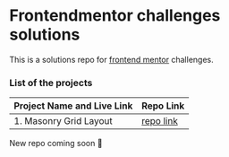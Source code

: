# Frontendmentor challenges solutions
This is a solutions repo for [frontend mentor](https://www.frontendmentor.io/) challenges.

<!-- All the projects are hosted on Vercel, check out this [link](https://zzl-frontendmentor-challenges.now.sh/) for live views. -->

### List of the projects

| Project Name and Live Link                                   | Repo Link                                                    |
| ------------------------------------------------------------ | ------------------------------------------------------------ |
| 1. Masonry Grid Layout | [repo link](https://github.com/dongnguyenvn/front-end-challenges/tree/main/masonry-grid-layout) |
<!--
| 2. [Four cards feature section](https://zzl-frontendmentor-challenges.now.sh/four-card-feature-section-master/index.html) | [repo link](https://github.com/zuolizhu/frontendmentor_challenges/tree/master/four-card-feature-section-master) |
| 3. [Base apparel coming soon](https://zzl-frontendmentor-challenges.now.sh/base-apparel-coming-soon-master/index.html) | [repo link](https://github.com/zuolizhu/frontendmentor_challenges/tree/master/base-apparel-coming-soon-master) |
| 4. [Fylo data storage component](https://zzl-frontendmentor-challenges.now.sh/fylo-data-storage-component-master/index.html) | [repo link](https://github.com/zuolizhu/frontendmentor_challenges/tree/master/fylo-data-storage-component-master) |
| 5. [Intro component with signup form](https://zzl-frontendmentor-challenges.now.sh/intro-component-with-signup-form-master/index.html) | [repo link](https://github.com/zuolizhu/frontendmentor_challenges/tree/master/intro-component-with-signup-form-master) |
| 6. [Ping coming soon page](https://zzl-frontendmentor-challenges.now.sh/ping-coming-soon-page-master/index.html) | [repo link](https://github.com/zuolizhu/frontendmentor_challenges/tree/master/ping-coming-soon-page-master) |
| 7. [Coding Bootcamp testimonials slider](https://zzl-frontendmentor-challenges.now.sh/coding-bootcamp-testimonials-slider-master/index.html) | [repo link](https://github.com/zuolizhu/frontendmentor_challenges/tree/master/coding-bootcamp-testimonials-slider-master) |
| 8. [Huddle landing page](https://zzl-frontendmentor-challenges.now.sh/huddle-landing-page-with-alternating-feature-blocks-master/index.html) | [repo link](https://github.com/zuolizhu/frontendmentor_challenges/tree/master/huddle-landing-page-with-alternating-feature-blocks-master) |
| 9. [Huddle landing hero section](https://zzl-frontendmentor-challenges.now.sh/huddle-landing-page-with-single-introductory-section-master/index.html) | [repo link](https://github.com/zuolizhu/frontendmentor_challenges/tree/master/huddle-landing-page-with-single-introductory-section-master) |
| 10. [Fylo landing page](https://zzl-frontendmentor-challenges.now.sh/fylo-landing-page-with-two-column-layout-master/index.html) | [repo link](https://github.com/zuolizhu/frontendmentor_challenges/tree/master/fylo-landing-page-with-two-column-layout-master) |
| 11. [Social media dashboard with theme switcher](https://zzl-frontendmentor-challenges.now.sh/social-media-dashboard-with-theme-switcher-master/index.html) | [repo link](https://github.com/zuolizhu/frontendmentor_challenges/tree/master/social-media-dashboard-with-theme-switcher-master) |
| 12. [Insure Landing page](https://zzl-frontendmentor-challenges.now.sh/insure-landing-page-master/index.html) | [repo link](https://github.com/zuolizhu/frontendmentor_challenges/tree/master/insure-landing-page-master) |
| 13. [Pricing component with toggle](https://zzl-frontendmentor-challenges.now.sh/pricing-component-with-toggle-master/index.html) | [repo link](https://github.com/zuolizhu/frontendmentor_challenges/tree/master/pricing-component-with-toggle-master) |
| 14. [Project tracking intro component](https://zzl-frontendmentor-challenges.now.sh/project-tracking-intro-component-master/index.html) | [repo link](https://zzl-frontendmentor-challenges.now.sh/project-tracking-intro-component-master/index.html) |
| 15. [Clipboard landing page](https://zzl-frontendmentor-challenges.now.sh/clipboard-landing-page-master/index.html) | [repo link](https://github.com/zuolizhu/frontendmentor_challenges/tree/master/clipboard-landing-page-master) |
| 16. [Fylo dark theme landing page](https://zzl-frontendmentor-challenges.now.sh/fylo-dark-theme-landing-page-master/index.html) | [repo link](https://github.com/zuolizhu/frontendmentor_challenges/tree/master/fylo-dark-theme-landing-page-master) |
| 17. [Huddle landing page with curved sections](https://zzl-frontendmentor-challenges.now.sh/huddle-landing-page-with-curved-sections-master/index.html) | [repo link](https://github.com/zuolizhu/frontendmentor_challenges/tree/master/huddle-landing-page-with-curved-sections-master) |
| 18. [Premium Dine](https://zzl-frontendmentor-challenges.now.sh/premium-dine-master/index.html) | [repo link](https://github.com/zuolizhu/frontendmentor_challenges/tree/master/premium-dine-master) |
| 19. [Premium Scoot](https://zzl-frontendmentor-challenges.now.sh/scoot-multi-page-website-master/index.html) | [repo link](https://github.com/zuolizhu/frontendmentor_challenges/tree/master/scoot-multi-page-website-master) |
| 20. [Premium minimalist portfolio](https://zzl-frontendmentor-challenges.now.sh/premium-minimalist-portfolio-master/index.html) | [repo link](https://github.com/zuolizhu/frontendmentor_challenges/tree/master/premium-minimalist-portfolio-master) |
| 21. [Reactive job listings \| Svelte](https://zzl-frontendmentor-challenges.now.sh/static-job-listings-master/index.html) | [repo link](https://github.com/zuolizhu/frontendmentor_challenges/tree/master/static-job-listings-master/static-job-listings-svelte) |
| 22. [Easybank landing page](https://zzl-frontendmentor-challenges.now.sh/easybank-landing-page-master/index.html) | [repo link](https://github.com/zuolizhu/frontendmentor_challenges/tree/master/easybank-landing-page-master) |
| 23. [Manage landing page](https://zzl-frontendmentor-challenges.now.sh/manage-landing-page-master/index.html) | [repo link](https://github.com/zuolizhu/frontendmentor_challenges/tree/master/manage-landing-page-master) |
| 24. [URL shortening API landing page \| Svelte](https://zzl-frontendmentor-challenges.now.sh/url-shortening-api-master/index.html) | [repo link](https://github.com/zuolizhu/frontendmentor_challenges/tree/master/url-shortening-api-master/url-shortening-svelte) |
| 25. [Bookmark landing page \| Svelte](https://zzl-frontendmentor-challenges.now.sh/bookmark-landing-page-master/index.html) | [repo link](https://github.com/zuolizhu/frontendmentor_challenges/tree/master/bookmark-landing-page-master/bookmark-svelte) |
| 26. [MyTeam multi-page website \| Sapper](https://myteam-sapper.vercel.app/) | [repo link](https://github.com/zuolizhu/myteam-sapper-frontendmentor) |
| 27. [Chat app css illustration](https://zzl-frontendmentor-challenges.now.sh/chat-app-css-illustration-master/) | [repo link](https://github.com/zuolizhu/frontendmentor_challenges/tree/master/chat-app-css-illustration-master) |
| 28. [Article preview component](https://zzl-frontendmentor-challenges.now.sh/article-preview-component-master/index.html) | [repo link](https://github.com/zuolizhu/frontendmentor_challenges/tree/master/article-preview-component-master) |
| 29. [Rock paper scissors game \| Svelte](https://zzl-frontendmentor-challenges.now.sh/rock-paper-scissors-game/index.html) | [repo link](https://github.com/zuolizhu/frontendmentor_challenges/tree/master/rock-paper-scissors-game/rock-paper-scissors-svelte) |
| 30. [REST Countries API with color theme switcher \| Sapper](https://rest-countries-api-sapper.vercel.app/) | [repo link](https://github.com/zuolizhu/rest-countries-api-sapper) |
| 31. [Arch Studio multi-page website \| Sapper](https://arch-studio-frontendmentor.vercel.app/) | [repo link](https://github.com/zuolizhu/arch_studio_frontendmentor) |
| 32. [IP Address Tracker \| Svelte](https://ip-address-tracker-frontendmentor.vercel.app/) | [repo link](https://github.com/zuolizhu/ip_address_tracker_frontendmentor) |
| 33. [Photosnap multi-page website \| Sapper](https://photosnap-frontendmentor.vercel.app/) | [repo link](https://github.com/zuolizhu/photosnap_frontendmentor) |
| 34. [Social proof section](https://zzl-frontendmentor-challenges.now.sh/social-proof-section-master/index.html) | [repo link](https://github.com/zuolizhu/frontendmentor_challenges/tree/master/social-proof-section-master) |
| 35. [Room homepage](https://zzl-frontendmentor-challenges.now.sh/room-homepage-master/index.html) | [repo link](https://github.com/zuolizhu/frontendmentor_challenges/tree/master/room-homepage-master) |
| 36. [FAQ Accordion card \| MalinaJS](https://zzl-frontendmentor-challenges.now.sh/faq-accordion-card-main/index.html) | [repo link](https://github.com/zuolizhu/frontendmentor_challenges/tree/master/faq-accordion-card-malina) |
| 37. [Clock app \| React](https://clock-app-frontendmentor.vercel.app/) | [repo link](https://github.com/zuolizhu/clock-app-frontendmentor) |
| 38. [Officelite coming soon site \| NextJS](https://officelite-coming-soon-frontendmentor.vercel.app/) | [repo link](https://github.com/zuolizhu/officelite-coming-soon-frontendmentor) |
| 39. [Draggable todo app \| React](https://todo-app-frontendmentor.vercel.app/) | [repo link](https://github.com/zuolizhu/todo-app-frontendmentor) |
| 40. [GitHub Jobs API \| React](https://github-jobs-frontendmentor.vercel.app/) | [repo link](https://github.com/zuolizhu/github-jobs-frontendmentor) |
| 41. [Profile card component \| React](https://profile-card-component-fm.vercel.app/) | [repo link](https://github.com/zuolizhu/profile-card-component-fm) |
| 42. [Pod request access landing page \| React](https://pod-request-landing-frontendmentor.vercel.app/) | [repo link](https://github.com/zuolizhu/pod-request-landing-frontendmentor) |
| 43. [Testimonials grid section \| React](https://testimonials-grid-frontendmentor.vercel.app/) | [repo link](https://github.com/zuolizhu/testimonials-grid-frontendmentor) |
| 44. [Launch countdown timer \| React](https://countdown-timer-frontendmentor.vercel.app/) | [repo link](https://github.com/zuolizhu/countdown-timer-frontendmentor) | -->



New repo coming soon 💪
